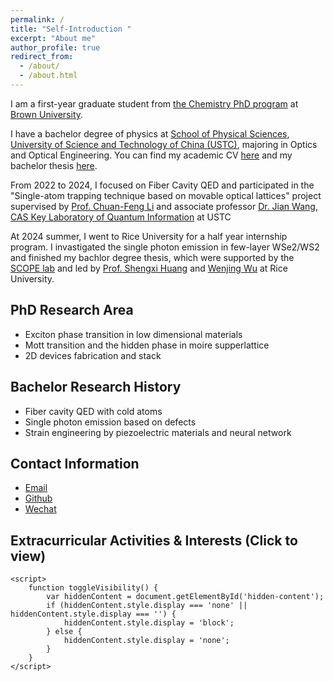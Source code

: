 ```yaml
---
permalink: /
title: "Self-Introduction "
excerpt: "About me"
author_profile: true
redirect_from: 
  - /about/
  - /about.html
---
```


I am a first-year graduate student from [the Chemistry PhD program](https://chemistry.brown.edu/graduate) at [Brown University](https://www.brown.edu/). 

I have a bachelor degree of physics at [School of Physical Sciences](https://en.physics.ustc.edu.cn/), [University of Science and Technology of China (USTC)](https://en.ustc.edu.cn/), majoring in Optics and Optical Engineering.  You can find my academic CV [here](../assets/xzq_Resume.pdf) and my bachelor thesis [here](../assets/bachelor_thesis.pdf).

From 2022 to 2024, I focused on Fiber Cavity QED and participated in the "Single-atom trapping technique based on movable optical lattices" project supervised by [Prof. Chuan-Feng Li](http://lqcc.ustc.edu.cn/cfli/) and associate professor [Dr. Jian Wang](https://faculty.ustc.edu.cn/wangjian1), [CAS Key Laboratory of Quantum Information](https://lqcc.ustc.edu.cn/) at USTC

At 2024 summer, I went to Rice University for a half year internship program. I invastigated the single photon emission in few-layer WSe2/WS2 and finished my bachlor degree thesis, which were supported by the [SCOPE lab](https://scopelab.rice.edu/) and led by [Prof. Shengxi Huang](https://profiles.rice.edu/faculty/shengxi-huang) and [Wenjing Wu](https://scholar.google.com/citations?user=lm68m7kAAAAJ) at Rice University.


## PhD Research Area
- Exciton phase transition in low dimensional materials
- Mott transition and the hidden phase in moire supperlattice
- 2D devices fabrication and stack

## Bachelor Research History
- Fiber cavity QED with cold atoms
- Single photon emission based on defects
- Strain engineering by piezoelectric materials and neural network

## Contact Information
- [Email](zhongqi_xiu@brown.edu) 
- [Github](https://github.com/k-telux)
- [Wechat](../images/wechat.jpg)

<html lang="zh-cn">
<head>
    <meta charset="UTF-8">
    <meta name="viewport" content="width=device-width, initial-scale=1.0">
    <title>CV</title>
    <style>
        .hidden-content {
            display: none;
        }
        .clickable {
            cursor: pointer;
        }
    </style>
</head>
<body>
    <h2 class="clickable" onclick="toggleVisibility()">Extracurricular Activities & Interests (Click to view)</h2>
    <div class="hidden-content" id="hidden-content">
        <ul>
            <li>Member of the Student Union (2021 - 2023)</li>
            <li>Principal player of the wind section of the School Folk Orchestra --- <a href="https://space.bilibili.com/64643274">NMOU</a> (2021 - 2023)</li>
            <li>Hobbies: music, travel, photography(especially aerial), gym, anime (also two-dimensional)</li>
            <li><a href="https://space.bilibili.com/89038571">Bilibili homepage</a> (You can find my aerial videos here 😜)<br></li>
        </ul>
    </div>

    <script>
        function toggleVisibility() {
            var hiddenContent = document.getElementById('hidden-content');
            if (hiddenContent.style.display === 'none' || hiddenContent.style.display === '') {
                hiddenContent.style.display = 'block';
            } else {
                hiddenContent.style.display = 'none';
            }
        }
    </script>
</body>
</html>

